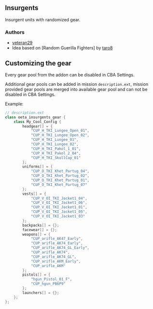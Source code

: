 ## Insurgents

Insurgent units with randomized gear.

### Authors

- [veteran29](https://github.com/veteran29)
- Idea based on [Random Guerilla Fighters] by [taro8](https://github.com/taro8)

## Customizing the gear

Every gear pool from the addon can be disabled in CBA Settings.

Additional gear pools can be added in mission `description.ext`, mission provided gear pools are merged into available gear pool and can not be disabled in CBA Settings.

Example:
```cpp
// description.ext
class oeta_insurgents_gear {
    class My_Cool_Config {
        headgear[] = {
            "CUP_H_TKI_Lungee_Open_01",
            "CUP_H_TKI_Lungee_Open_02",
            "CUP_H_TKI_Lungee_01",
            "CUP_H_TKI_Lungee_02",
            "CUP_H_TKI_Pakol_1_01",
            "CUP_H_TKI_Pakol_2_04",
            "CUP_H_TKI_SkullCap_01"
        };
        uniforms[] = {
            "CUP_O_TKI_Khet_Partug_04",
            "CUP_O_TKI_Khet_Partug_02",
            "CUP_O_TKI_Khet_Partug_01",
            "CUP_O_TKI_Khet_Partug_07"
        };
        vests[] = {
            "CUP_V_OI_TKI_Jacket1_04",
            "CUP_V_OI_TKI_Jacket1_06",
            "CUP_V_OI_TKI_Jacket1_01",
            "CUP_V_OI_TKI_Jacket1_05",
            "CUP_V_OI_TKI_Jacket1_03"
        };
        backpacks[] = {};
        facewear[] = {};
        weapons[] = {
            "CUP_arifle_AK47_Early",
            "CUP_arifle_AK74_Early",
            "CUP_arifle_AK74_GL_Early",
            "CUP_arifle_AK74",
            "CUP_arifle_AK74_GL",
            "CUP_arifle_AKM_Early",
            "CUP_arifle_AKM"
        };
        pistols[] = {
            "hgun_Pistol_01_F",
            "CUP_hgun_PB6P9"
        };
        launchers[] = {};
    };
};
```

